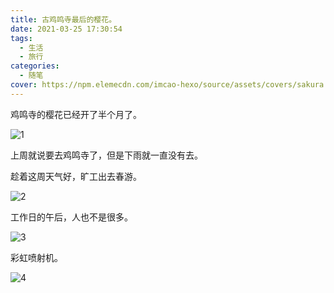 ```yaml
---
title: 古鸡鸣寺最后的樱花。
date: 2021-03-25 17:30:54
tags:
  - 生活
  - 旅行
categories:
  - 随笔
cover: https://npm.elemecdn.com/imcao-hexo/source/assets/covers/sakura.jpg
---
```


鸡鸣寺的樱花已经开了半个月了。

![1](https://npm.elemecdn.com/imcao-hexo/source/_posts/essay/sakura/1.jpg)

上周就说要去鸡鸣寺了，但是下雨就一直没有去。

趁着这周天气好，旷工出去春游。

![2](https://npm.elemecdn.com/imcao-hexo/source/_posts/essay/sakura/2.jpg)

工作日的午后，人也不是很多。

![3](https://npm.elemecdn.com/imcao-hexo/source/_posts/essay/sakura/3.jpg)

彩虹喷射机。

![4](https://npm.elemecdn.com/imcao-hexo/source/_posts/essay/sakura/4.jpg)
